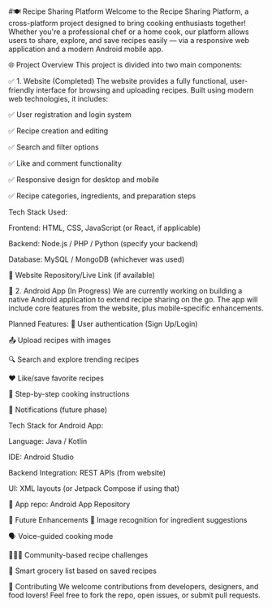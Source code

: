 #🍽️ Recipe Sharing Platform
Welcome to the Recipe Sharing Platform, a cross-platform project designed to bring cooking enthusiasts together! Whether you're a professional chef or a home cook, our platform allows users to share, explore, and save recipes easily — via a responsive web application and a modern Android mobile app.

🌐 Project Overview
This project is divided into two main components:

✅ 1. Website (Completed)
The website provides a fully functional, user-friendly interface for browsing and uploading recipes. Built using modern web technologies, it includes:

✅ User registration and login system

✅ Recipe creation and editing

✅ Search and filter options

✅ Like and comment functionality

✅ Responsive design for desktop and mobile

✅ Recipe categories, ingredients, and preparation steps

Tech Stack Used:

Frontend: HTML, CSS, JavaScript (or React, if applicable)

Backend: Node.js / PHP / Python (specify your backend)

Database: MySQL / MongoDB (whichever was used)

📎 Website Repository/Live Link (if available)

🔄 2. Android App (In Progress)
We are currently working on building a native Android application to extend recipe sharing on the go. The app will include core features from the website, plus mobile-specific enhancements.

Planned Features:
🔐 User authentication (Sign Up/Login)

📤 Upload recipes with images

🔍 Search and explore trending recipes

❤️ Like/save favorite recipes

🧾 Step-by-step cooking instructions

🔔 Notifications (future phase)

Tech Stack for Android App:

Language: Java / Kotlin

IDE: Android Studio

Backend Integration: REST APIs (from website)

UI: XML layouts (or Jetpack Compose if using that)

📱 App repo: Android App Repository

🚀 Future Enhancements
📸 Image recognition for ingredient suggestions

🗣️ Voice-guided cooking mode

🧑‍🤝‍🧑 Community-based recipe challenges

🛒 Smart grocery list based on saved recipes

🤝 Contributing
We welcome contributions from developers, designers, and food lovers!
Feel free to fork the repo, open issues, or submit pull requests.


